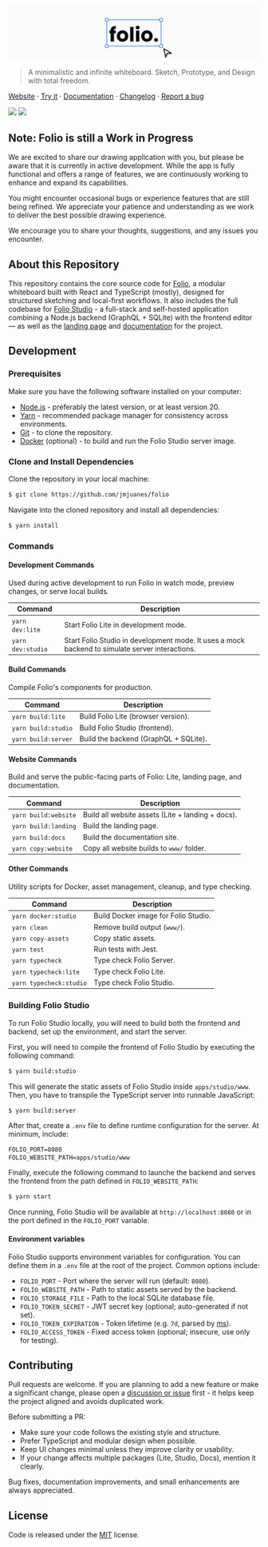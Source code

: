 ![Folio logo](./cover.png)

> A minimalistic and infinite whiteboard. Sketch, Prototype, and Design with total freedom.

[Website](https://folio.josemi.xyz) · [Try it](https://folio.josemi.xyz/app) · [Documentation](https://folio.josemi.xyz/docs) · [Changelog](https://github.com/jmjuanes/folio/CHANGELOG.md) · [Report a bug](https://github.com/jmjuanes/folio/issues)

![](https://badgen.net/github/license/jmjuanes/folio?labelColor=1d2734&color=21bf81)
![](https://badgen.net/badge/PRs/welcome/codecake?labelColor=1d2734&color=21bf81)

## Note: Folio is still a Work in Progress

We are excited to share our drawing application with you, but please be aware that it is currently in active development. While the app is fully functional and offers a range of features, we are continuously working to enhance and expand its capabilities.

You might encounter occasional bugs or experience features that are still being refined. We appreciate your patience and understanding as we work to deliver the best possible drawing experience.

We encourage you to share your thoughts, suggestions, and any issues you encounter.

## About this Repository

This repository contains the core source code for [Folio](https://folio.josemi.xyz), a modular whiteboard built with React and TypeScript (mostly), designed for structured sketching and local-first workflows. It also includes the full codebase for [Folio Studio](https://folio.josemi.xyz/studio) - a full-stack and self-hosted application combining a Node.js backend (GraphQL + SQLite) with the frontend editor — as well as the [landing page](https://folio.josemi.xyz) and [documentation](https://folio.josemi.xyz/docs) for the project.

## Development

### Prerequisites

Make sure you have the following software installed on your computer: 

- [Node.js](https://nodejs.org) - preferably the latest version, or at least version 20.
- [Yarn](https://classic.yarnpkg.com/lang/en/) - recommended package manager for consistency across environments.
- [Git](https://git-scm.com) - to clone the repository.
- [Docker](https://www.docker.com/get-started) (optional) - to build and run the Folio Studio server image.

### Clone and Install Dependencies

Clone the repository in your local machine:

```bash
$ git clone https://github.com/jmjuanes/folio
```

Navigate into the cloned repository and install all dependencies:

```bash
$ yarn install
```

### Commands

#### Development Commands  

Used during active development to run Folio in watch mode, preview changes, or serve local builds.

| Command           | Description                                      |
|-------------------|--------------------------------------------------|
| `yarn dev:lite`   | Start Folio Lite in development mode.            |
| `yarn dev:studio` | Start Folio Studio in development mode. It uses a mock backend to simulate server interactions. |

#### Build Commands  

Compile Folio's components for production.

| Command              | Description                                      |
|----------------------|--------------------------------------------------|
| `yarn build:lite`    | Build Folio Lite (browser version).              |
| `yarn build:studio`  | Build Folio Studio (frontend).                   |
| `yarn build:server`  | Build the backend (GraphQL + SQLite).            |

#### Website Commands  

Build and serve the public-facing parts of Folio: Lite, landing page, and documentation.

| Command              | Description                                       |
|----------------------|---------------------------------------------------|
| `yarn build:website` | Build all website assets (Lite + landing + docs). |
| `yarn build:landing` | Build the landing page.                           |
| `yarn build:docs`    | Build the documentation site.                     |
| `yarn copy:website`  | Copy all website builds to `www/` folder.         |

#### Other Commands  

Utility scripts for Docker, asset management, cleanup, and type checking.

| Command              | Description                                      |
|----------------------|--------------------------------------------------|
| `yarn docker:studio` | Build Docker image for Folio Studio.             |
| `yarn clean`         | Remove build output (`www/`).                    |
| `yarn copy-assets`   | Copy static assets.                              |
| `yarn test`          | Run tests with Jest.                             |
| `yarn typecheck`     | Type check Folio Server.                         |
| `yarn typecheck:lite`| Type check Folio Lite.                           |
| `yarn typecheck:studio` | Type check Folio Studio.                      |


### Building Folio Studio

To run Folio Studio locally, you will need to build both the frontend and backend, set up the environment, and start the server.

First, you will need to compile the frontend of Folio Studio by executing the following command:

```sh
$ yarn build:studio
```

This will generate the static assets of Folio Studio inside `apps/studio/www`. Then, you have to transpile the TypeScript server into runnable JavaScript:

```sh
$ yarn build:server
```

After that, create a `.env` file to define runtime configuration for the server. At minimum, include:

```env
FOLIO_PORT=8080
FOLIO_WEBSITE_PATH=apps/studio/www
``` 

Finally, execute the following command to launche the backend and serves the frontend from the path defined in `FOLIO_WEBSITE_PATH`:

```sh
$ yarn start
```

Once running, Folio Studio will be available at `http://localhost:8080` or in the port defined in the `FOLIO_PORT` variable.

#### Environment variables

Folio Studio supports environment variables for configuration. You can define them in a `.env` file at the root of the project. Common options include:

- `FOLIO_PORT` - Port where the server will run (default: `8080`).
- `FOLIO_WEBSITE_PATH` - Path to static assets served by the backend.
- `FOLIO_STORAGE_FILE` - Path to the local SQLite database file.
- `FOLIO_TOKEN_SECRET` - JWT secret key (optional; auto-generated if not set).
- `FOLIO_TOKEN_EXPIRATION` - Token lifetime (e.g. `7d`, parsed by [ms](https://www.npmjs.com/package/ms)).
- `FOLIO_ACCESS_TOKEN` - Fixed access token (optional; insecure, use only for testing).

## Contributing

Pull requests are welcome. If you are planning to add a new feature or make a significant change, please open a [discussion or issue](https://github.com/jmjuanes/folio/issues) first - it helps keep the project aligned and avoids duplicated work.

Before submitting a PR:

- Make sure your code follows the existing style and structure.
- Prefer TypeScript and modular design when possible.
- Keep UI changes minimal unless they improve clarity or usability.
- If your change affects multiple packages (Lite, Studio, Docs), mention it clearly.

Bug fixes, documentation improvements, and small enhancements are always appreciated.

## License

Code is released under the [MIT](./LICENSE) license.
